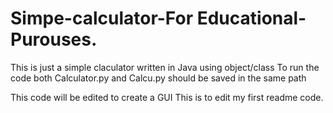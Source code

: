 # Simpe-calculator-For Educational-Purouses.
This is just a simple claculator written in Java using object/class
To run the code both Calculator.py and Calcu.py should be saved in the same path

This code will be edited to create a GUI
This is to edit my first readme code.
